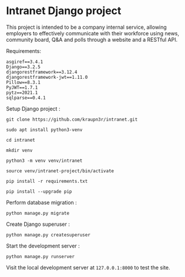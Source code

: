 # Intranet Django project
This project is intended to be a company internal service, allowing employers to effectively communicate with their workforce using news, community board, Q&A and polls through a website and a RESTful API.

Requirements:

```
asgiref==3.4.1
Django==3.2.5
djangorestframework==3.12.4
djangorestframework-jwt==1.11.0
Pillow==8.3.1
PyJWT==1.7.1
pytz==2021.1
sqlparse==0.4.1
```

Setup Django project :

```
git clone https://github.com/kraupn3r/intranet.git

sudo apt install python3-venv

cd intranet

mkdir venv

python3 -m venv venv/intranet

source venv/intranet-project/bin/activate

pip install -r requirements.txt

pip install --upgrade pip
```
Perform database migration :

```
python manage.py migrate
```
Create Django superuser :

```
python manage.py createsuperuser
```

Start the development server :

```
python manage.py runserver
```

Visit the local development server at `127.0.0.1:8000` to test the site.
